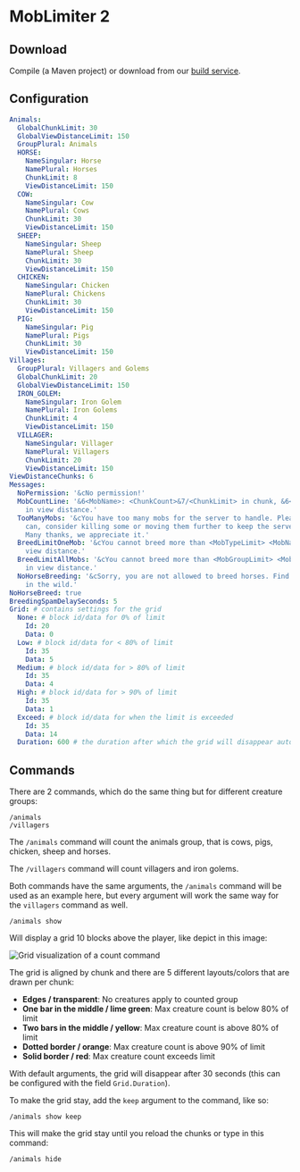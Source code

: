 MobLimiter 2
============

## Download

Compile (a Maven project) or download from our [build service](http://build.core-network.us:8080/job/MobLimiter%202/).

## Configuration

``` yaml
Animals:
  GlobalChunkLimit: 30
  GlobalViewDistanceLimit: 150
  GroupPlural: Animals
  HORSE:
    NameSingular: Horse
    NamePlural: Horses
    ChunkLimit: 8
    ViewDistanceLimit: 150
  COW:
    NameSingular: Cow
    NamePlural: Cows
    ChunkLimit: 30
    ViewDistanceLimit: 150
  SHEEP:
    NameSingular: Sheep
    NamePlural: Sheep
    ChunkLimit: 30
    ViewDistanceLimit: 150
  CHICKEN:
    NameSingular: Chicken
    NamePlural: Chickens
    ChunkLimit: 30
    ViewDistanceLimit: 150
  PIG:
    NameSingular: Pig
    NamePlural: Pigs
    ChunkLimit: 30
    ViewDistanceLimit: 150
Villages:
  GroupPlural: Villagers and Golems
  GlobalChunkLimit: 20
  GlobalViewDistanceLimit: 150
  IRON_GOLEM:
    NameSingular: Iron Golem
    NamePlural: Iron Golems
    ChunkLimit: 4
    ViewDistanceLimit: 150
  VILLAGER:
    NameSingular: Villager
    NamePlural: Villagers
    ChunkLimit: 20
    ViewDistanceLimit: 150
ViewDistanceChunks: 6
Messages:
  NoPermission: '&cNo permission!'
  MobCountLine: '&6<MobName>: <ChunkCount>&7/<ChunkLimit> in chunk, &6<ViewDistanceCount>&7/<ViewDistanceLimit>
    in view distance.'
  TooManyMobs: '&cYou have too many mobs for the server to handle. Please, if you
    can, consider killing some or moving them further to keep the server healthy.
    Many thanks, we appreciate it.'
  BreedLimitOneMob: '&cYou cannot breed more than <MobTypeLimit> <MobNamePlural> in
    view distance.'
  BreedLimitAllMobs: '&cYou cannot breed more than <MobGroupLimit> <MobGroupNamePlural>
    in view distance.'
  NoHorseBreeding: '&cSorry, you are not allowed to breed horses. Find another one
    in the wild.'
NoHorseBreed: true
BreedingSpamDelaySeconds: 5
Grid: # contains settings for the grid
  None: # block id/data for 0% of limit
    Id: 20
    Data: 0
  Low: # block id/data for < 80% of limit
    Id: 35
    Data: 5
  Medium: # block id/data for > 80% of limit
    Id: 35
    Data: 4
  High: # block id/data for > 90% of limit
    Id: 35
    Data: 1
  Exceed: # block id/data for when the limit is exceeded
    Id: 35
    Data: 14
  Duration: 600 # the duration after which the grid will disappear automatically, in server ticks.
```

## Commands

There are 2 commands, which do the same thing but for different creature groups:

    /animals
    /villagers

The `/animals` command will count the animals group, that is cows, pigs, chicken, sheep and horses.

The `/villagers` command will count villagers and iron golems.

Both commands have the same arguments, the `/animals` command will be used as an example here,
but every argument will work the same way for the `villagers` command as well.

    /animals show

Will display a grid 10 blocks above the player, like depict in this image:

![Grid visualization of a count command](https://f.cloud.github.com/assets/616791/1810640/e3effa1a-6e2d-11e3-8563-1bc4077fd4d9.png)

The grid is aligned by chunk and there are 5 different layouts/colors that are drawn per chunk:

 * **Edges / transparent**: No creatures apply to counted group
 * **One bar in the middle / lime green**: Max creature count is below 80% of limit
 * **Two bars in the middle / yellow**: Max creature count is above 80% of limit
 * **Dotted border / orange**: Max creature count is above 90% of limit
 * **Solid border / red**: Max creature count exceeds limit

With default arguments, the grid will disappear after 30 seconds (this can be configured with the field `Grid.Duration`).

To make the grid stay, add the `keep` argument to the command, like so:

    /animals show keep

This will make the grid stay until you reload the chunks or type in this command:

    /animals hide

